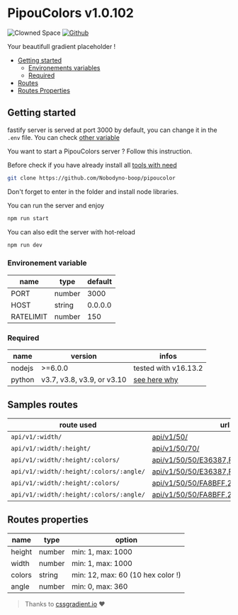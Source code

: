 # PipouColors v1.0.102

![Clowned Space](https://img.shields.io/badge/CLOWNED-SPACE-fca5a5?style=for-the-badge)
[![Github](https://img.shields.io/badge/PipouColors-SPACE-fca5a5?style=for-the-badge&logo=github)](https://github.com/Nobodyno-boop/pipoucolor)

Your beautifull gradient placeholder !

- [Getting started](#getting-started)
  - [Environements variables](#environement-variable)
  - [Required](#required)
- [Routes](#samples-routes)
- [Routes Properties](#routes-properties)

## Getting started

fastify server is served at port 3000 by default, you can change it in the `.env` file. You can check [other variable](#environement-variable)

You want to start a PipouColors server ? Follow this instruction.

Before check if you have already install all [tools with need](#required)

```bash
git clone https://github.com/Nobodyno-boop/pipoucolor
```

Don't forget to enter in the folder and install node libraries.

You can run the server and enjoy

```bash
npm run start
```

You can also edit the server with hot-reload

```bash
npm run dev
```

### Environement variable

| name      | type   | default |
| --------- | ------ | ------- |
| PORT      | number | 3000    |
| HOST      | string | 0.0.0.0 |
| RATELIMIT | number | 150     |

### Required

| name   | version                    | infos                                                            |
| ------ | -------------------------- | ---------------------------------------------------------------- |
| nodejs | >=6.0.0                    | tested with v16.13.2                                             |
| python | v3.7, v3.8, v3.9, or v3.10 | [see here why ](https://github.com/nodejs/node-gyp#installation) |

## Samples routes

| route used                              | url                                                                                                                | result                                                                            |
| --------------------------------------- | ------------------------------------------------------------------------------------------------------------------ | --------------------------------------------------------------------------------- |
| `api/v1/:width/`                        | [api/v1/50/](https://pipoucolors.clownerie.space/api/v1/50/)                                                       | ![api](https://pipoucolors.clownerie.space/api/v1/50/)                            |
| `api/v1/:width/:height/`                | [api/v1/50/70/](https://pipoucolors.clownerie.space/api/v1/50/70/)                                                 | ![api](https://pipoucolors.clownerie.space/api/v1/50/70/)                         |
| `api/v1/:width/:height/:colors/`        | [api/v1/50/50/E36387,FCFFA6/](https://pipoucolors.clownerie.space/api/v1/50/50/E36387,FCFFA6/)                     | ![api](https://pipoucolors.clownerie.space/api/v1/50/50/E36387,FCFFA6/)           |
| `api/v1/:width/:height/:colors/:angle/` | [api/v1/50/50/E36387,FCFFA6/180/](https://pipoucolors.clownerie.space/api/v1/50/50/E36387,FCFFA6/180/)             | ![api](https://pipoucolors.clownerie.space/api/v1/50/50/E36387,FCFFA6/180/)       |
| `api/v1/:width/:height/:colors/`        | [api/v1/50/50/FA8BFF,2BD2FF,2BFF88/](https://pipoucolors.clownerie.space/api/v1/50/50/FA8BFF,2BD2FF,2BFF88/)       | ![api](https://pipoucolors.clownerie.space/api/v1/50/50/FA8BFF,2BD2FF,2BFF88/)    |
| `api/v1/:width/:height/:colors/:angle/` | [api/v1/50/50/FA8BFF,2BD2FF,2BFF88/90/](https://pipoucolors.clownerie.space/api/v1/50/50/FA8BFF,2BD2FF,2BFF88/90/) | ![api](https://pipoucolors.clownerie.space/api/v1/50/50/FA8BFF,2BD2FF,2BFF88/90/) |

## Routes properties

| name   | type   | option                            |
| ------ | ------ | --------------------------------- |
| height | number | min: 1, max: 1000                 |
| width  | number | min: 1, max: 1000                 |
| colors | string | min: 12, max: 60 (10 hex color !) |
| angle  | number | min: 0, max: 360                  |

> Thanks to [cssgradient.io](https://cssgradient.io/gradient-backgrounds/) ♥
